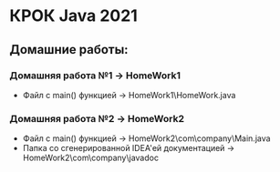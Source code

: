 # КРОК Java 2021

## Домашние работы:
### Домашняя работа №1 -> HomeWork1
- Файл с main() функцией -> HomeWork1\HomeWork.java

### Домашняя работа №2 -> HomeWork2
- Файл с main() функцией -> HomeWork2\сom\company\Main.java
- Папка со сгенерированной IDEA'ей документацией -> HomeWork2\сom\company\javadoc
